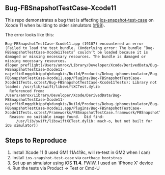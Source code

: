 Bug-FBSnapshotTestCase-Xcode11
------------------------------

This repo demonstrates a bug that is affecting [ios-snapshot-test-case](https://github.com/uber/ios-snapshot-test-case) on Xcode 11 when building to older simulators ([#98](https://github.com/uber/ios-snapshot-test-case/issues/98)).

The error looks like this:
```
Bug-FBSnapshotTestCase-Xcode11.app (19107) encountered an error (Failed to load the test bundle. (Underlying error: The bundle “Bug-FBSnapshotTestCase-Xcode11Tests” couldn’t be loaded because it is damaged or missing necessary resources. The bundle is damaged or missing necessary resources. dlopen_preflight(/Users/amrox/Library/Developer/Xcode/DerivedData/Bug-FBSnapshotTestCase-Xcode11-eajvffidlmqqdibippfqkdungkis/Build/Products/Debug-iphonesimulator/Bug-FBSnapshotTestCase-Xcode11.app/PlugIns/Bug-FBSnapshotTestCase-Xcode11Tests.xctest/Bug-FBSnapshotTestCase-Xcode11Tests): Library not loaded: /usr/lib/swift/libswiftXCTest.dylib
  Referenced from: /Users/amrox/Library/Developer/Xcode/DerivedData/Bug-FBSnapshotTestCase-Xcode11-eajvffidlmqqdibippfqkdungkis/Build/Products/Debug-iphonesimulator/Bug-FBSnapshotTestCase-Xcode11.app/PlugIns/Bug-FBSnapshotTestCase-Xcode11Tests.xctest/Frameworks/FBSnapshotTestCase.framework/FBSnapshotTestCase
  Reason: no suitable image found.  Did find:
     /usr/lib/swift/libswiftXCTest.dylib: mach-o, but not built for iOS simulator))

```

## Steps to Reproduce

  1. Install Xcode 11 (I used GM1 11A419c, will re-test in GM2 when I can)
  1. Install `ios-snapshot-test-case` via `carthage bootstrap`
  1. Set up an simulator using iOS **11.4**. FWIW, I used an 'iPhone X' device
  1. Run the tests via Product -> Test or Cmd-U

